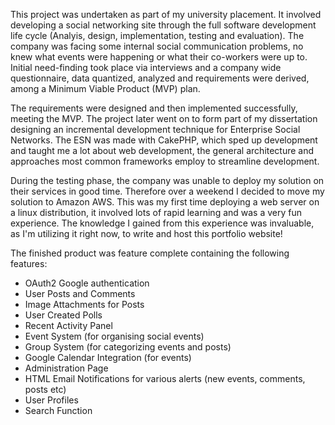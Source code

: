 This project was undertaken as part of my university placement. It involved developing a social networking site through the 
full software development life cycle (Analyis, design, implementation, testing and evaluation). The company was facing some 
internal social communication problems, no knew what events were happening or what their co-workers were up to. Initial 
need-finding took place via interviews and a company wide questionnaire, data quantized, analyzed and requirements were derived,
among a Minimum Viable Product (MVP) plan.

The requirements were designed and then implemented successfully, meeting the MVP. The project later went on to form part of 
my dissertation designing an incremental development technique for Enterprise Social Networks. The ESN was made with CakePHP,
which sped up development and taught me a lot about web development, the general architecture and approaches most common
frameworks employ to streamline development.

During the testing phase, the company was unable to deploy my solution on their services in good time. Therefore over a 
weekend I decided to move my solution to Amazon AWS. This was my first time deploying a web server on a linux distribution,
it involved lots of rapid learning and was a very fun experience. The knowledge I gained from this experience was invaluable,
as I'm utilizing it right now, to write and host this portfolio website!

The finished product was feature complete containing the following features:

- OAuth2 Google authentication
- User Posts and Comments
- Image Attachments for Posts
- User Created Polls
- Recent Activity Panel
- Event System (for organising social events)
- Group System (for categorizing events and posts)
- Google Calendar Integration (for events)
- Administration Page
- HTML Email Notifications for various alerts (new events, comments, posts etc)
- User Profiles
- Search Function